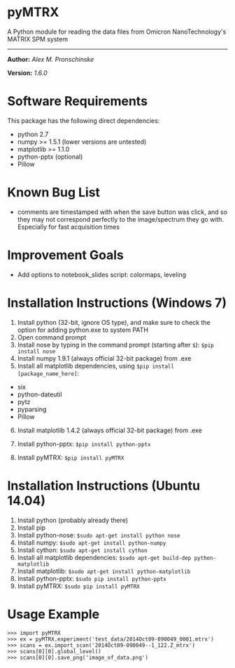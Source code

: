 # pyMTRX
A Python module for reading the data files from Omicron NanoTechnology's MATRIX SPM system

---

**Author:** *Alex M. Pronschinske*

**Version:** *1.6.0*

Software Requirements
=====================

This package has the following direct dependencies:

 * python 2.7
 * numpy >= 1.5.1 (lower versions are untested)
 * matplotlib >= 1.1.0
 * python-pptx (optional)
 * Pillow

Known Bug List
==============

 * comments are timestamped with when the save button was click, and so they may not correspond perfectly to the image/spectrum they go with.  Especially for fast acquisition times


Improvement Goals
=================

 * Add options to notebook_slides script: colormaps, leveling


Installation Instructions (Windows 7)
=====================================

 1. Install python (32-bit, ignore OS type), and make sure to check the option for adding python.exe to system PATH
 2. Open command prompt
 3. Install nose by typing in the command prompt (starting after `$`): `$pip install nose`
 4. Install numpy 1.9.1 (always official 32-bit package) from .exe
 5. Install all matplotlib dependencies, using `$pip install [package_name_here]`:
  * six
  * python-dateutil
  * pytz
  * pyparsing
  * Pillow
 6. Install matplotlib 1.4.2 (always official 32-bit package) from .exe
 7. Install python-pptx: `$pip install python-pptx`

 8. Install pyMTRX: `$pip install pyMTRX`

Installation Instructions (Ubuntu 14.04)
========================================

 1. Install python (probably already there)
 2. Install pip
 3. Install python-nose: `$sudo apt-get install python nose`
 4. Install numpy: `$sudo apt-get install python-numpy`
 5. Install cython: `$sudo apt-get install cython`
 6. Install all matplotlib dependencies: `$sudo apt-get build-dep python-matplotlib`
 7. Install matplotlib: `$sudo apt-get install python-matplotlib`
 8. Install python-pptx: `$sudo pip install python-pptx`
 9. Install pyMTRX: `$sudo pip install pyMTRX`

Usage Example
=============

```
>>> import pyMTRX
>>> ex = pyMTRX.experiment('test_data/2014Oct09-090049_0001.mtrx')
>>> scans = ex.import_scan('2014Oct09-090049--1_122.Z_mtrx')
>>> scans[0][0].global_level()
>>> scans[0][0].save_png('image_of_data.png')
```
